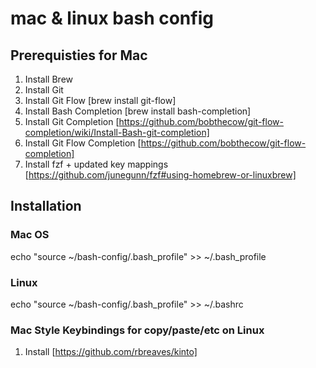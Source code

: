 # mac & linux bash config

## Prerequisties for Mac

1. Install Brew
2. Install Git
3. Install Git Flow [brew install git-flow]
4. Install Bash Completion [brew install bash-completion]
5. Install Git Completion [https://github.com/bobthecow/git-flow-completion/wiki/Install-Bash-git-completion]
6. Install Git Flow Completion [https://github.com/bobthecow/git-flow-completion]
7. Install fzf + updated key mappings [https://github.com/junegunn/fzf#using-homebrew-or-linuxbrew]
## Installation

### Mac OS
echo "source ~/bash-config/.bash_profile" >> ~/.bash_profile

### Linux
echo "source ~/bash-config/.bash_profile" >> ~/.bashrc

### Mac Style Keybindings for copy/paste/etc on Linux

1. Install [https://github.com/rbreaves/kinto]
